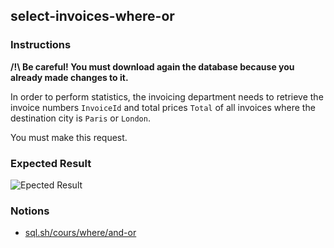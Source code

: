## select-invoices-where-or

### Instructions

**/!\ Be careful! You must download again the database because you already made changes to it.**

In order to perform statistics, the invoicing department needs to retrieve the invoice numbers `InvoiceId` and total prices `Total` of all invoices where the destination city is `Paris` or `London`.

You must make this request.

### Expected Result

![Epected Result](https://thomaslenaour.github.io/ytrack/subjects/select-invoices-where-or/expected.png)

### Notions

- [sql.sh/cours/where/and-or](https://sql.sh/cours/where/and-or)
